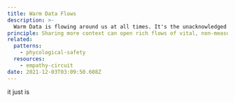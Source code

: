 ```yaml
---
title: Warm Data Flows
description: >-
  Warm Data is flowing around us at all times. It's the unacknowledged Oceanic Soup of non-measureable information that human beings are constantly bathed in/shaped by/picking up on and responding to at all times, coming from the multiple overlapping contexts in which we exist: food, relationships, material economy, health, embodiment, power, politics, cultural norms, the more-than-human world, language, the built environment...Warm Data can't be measured without taking it out of its reciprocal interrelated context-dependency. Warm Data is what really drives social and behavior change, only we don't realize it - but we can change that
principle: Sharing more context can open rich flows of vital, non-measureable information that enliven and recharge relationships, collaborations and teams. 
related:
  patterns:
    - phycological-safety
  resources:
    - empathy-circuit
date: 2021-12-03T03:09:50.608Z
---
```

it just is

